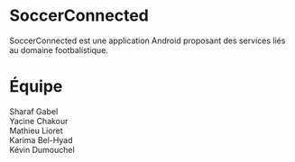 # SoccerConnected

SoccerConnected est une application Android proposant des services liés au domaine footbalistique.

# Équipe

Sharaf Gabel </br>
Yacine Chakour </br>
Mathieu Lioret </br> 
Karima Bel-Hyad </br>
Kévin Dumouchel </br>


